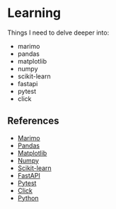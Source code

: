 # Learning

Things I need to delve deeper into:

- marimo
- pandas
- matplotlib
- numpy
- scikit-learn
- fastapi
- pytest
- click

## References

- [Marimo](https://marimo.io/)
- [Pandas](https://pandas.pydata.org/)
- [Matplotlib](https://matplotlib.org/)
- [Numpy](https://numpy.org/)
- [Scikit-learn](https://scikit-learn.org/)
- [FastAPI](https://fastapi.tiangolo.com/)
- [Pytest](https://docs.pytest.org/en/6.2.x/)
- [Click](https://click.palletsprojects.com/en/8.0.x/)
- [Python](https://www.python.org/)